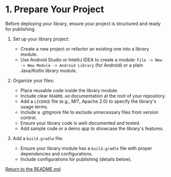 # 1. Prepare Your Project

Before deploying your library, ensure your project is structured and ready for publishing.

1. Set up your library project:

    - Create a new project or refactor an existing one into a library module.
    - Use Android Studio or IntelliJ IDEA to create a module: `File -> New -> New Module -> Android Library` (for Android) or a plain Java/Kotlin library module.
2. Organize your files:

    - Place reusable code inside the library module.
    - Include clear `README.md` documentation at the root of your repository.
    - Add a `LICENSE` file (e.g., MIT, Apache 2.0) to specify the library's usage terms.
    - Include a .gitignore file to exclude unnecessary files from version control.
    - Ensure your library code is well-documented and tested.
    - Add sample code or a demo app to showcase the library's features.
3. Add a `build.gradle` file:

    - Ensure your library module has a `build.gradle` file with proper dependencies and configurations.
    - Include configurations for publishing (details below).

[Return to the README.md](../README.md)
